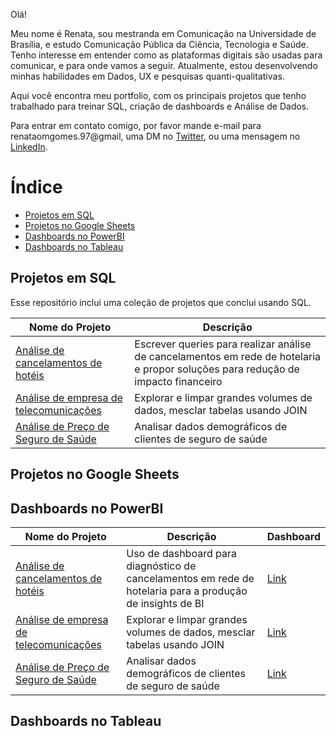 Olá! 

Meu nome é Renata, sou mestranda em Comunicação na Universidade de Brasília, e estudo Comunicação Pública da Ciência, Tecnologia e Saúde. Tenho interesse em entender como as plataformas digitais são usadas para comunicar, e para onde vamos a seguir. Atualmente, estou desenvolvendo minhas habilidades em Dados, UX e pesquisas quanti-qualitativas. 

Aqui você encontra meu portfolio, com os principais projetos que tenho trabalhado para treinar SQL, criação de dashboards e Análise de Dados.


Para entrar em contato comigo, por favor mande e-mail para renataomgomes.97@gmail, uma DM no [Twitter](https://twitter.com/RenataOMGomes_), ou uma mensagem no [LinkedIn](https://www.linkedin.com/in/renatagomes-bsb/).

# Índice
- [Projetos em SQL](https://github.com/renata-om-gomes/renata-om-gomes/edit/main/README.md#projetos-em-sql)
- [Projetos no Google Sheets](https://github.com/renata-om-gomes/renata-om-gomes/edit/main/README.md#projetos-no-google-sheets)
- [Dashboards no PowerBI](https://github.com/renata-om-gomes/renata-om-gomes/edit/main/README.md#dashboards-no-powerbi)
- [Dashboards no Tableau](https://github.com/renata-om-gomes/renata-om-gomes/edit/main/README.md#dashboards-no-tableau)

## Projetos em SQL 
Esse repositório inclui uma coleção de projetos que conclui usando SQL. 

| Nome do Projeto  |  Descrição  | 
| ------------------- | ------------------- | 
|  [Análise de cancelamentos de hotéis](https://github.com/renata-om-gomes/analise-rede-hotelaria) |  Escrever queries para realizar análise de cancelamentos em rede de hotelaria e propor soluções para redução de impacto financeiro | 
|  [Análise de empresa de telecomunicações](https://github.com/renata-om-gomes/analisa-telcom/blob/main/README.md) |  Explorar e limpar grandes volumes de dados, mesclar tabelas usando JOIN | 
|  [Análise de Preço de Seguro de Saúde](https://github.com/renata-om-gomes/analisa-telcom/blob/main/README.md) |  Analisar dados demográficos de clientes de seguro de saúde | 


## Projetos no Google Sheets
## Dashboards no PowerBI
| Nome do Projeto  |  Descrição  | Dashboard |
| ------------------- | ------------------- | ------------------- | 
|  [Análise de cancelamentos de hotéis](https://github.com/renata-om-gomes/analise-rede-hotelaria) |  Uso de dashboard para diagnóstico de cancelamentos em rede de hotelaria para a produção de insights de BI | [Link](https://8da9f318-a934-4801-bf5f-53311cbfd02a.filesusr.com/ugd/95003b_dfa974b157774805b53fc0a9cf108b5f.pdf) |
|  [Análise de empresa de telecomunicações](url) |  Explorar e limpar grandes volumes de dados, mesclar tabelas usando JOIN | [Link](https://8da9f318-a934-4801-bf5f-53311cbfd02a.filesusr.com/ugd/95003b_a2d9484e9ccb44eb9e2e2197c5d354f5.pdf) |
|  [Análise de Preço de Seguro de Saúde](url) |  Analisar dados demográficos de clientes de seguro de saúde | [Link](https://8da9f318-a934-4801-bf5f-53311cbfd02a.filesusr.com/ugd/95003b_d0728b1a683c429eb5837a14fd738d7e.pdf) |

## Dashboards no Tableau
